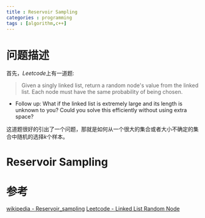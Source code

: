 ```yaml
---
title : Reservoir Sampling
categories : programming
tags : [algorithm,c++]
---
```


# 问题描述

首先，*Leetcode*上有一道题:

> Given a singly linked list, return a random node's value from the linked list. Each node must have the same probability of being chosen. 
  * Follow up:
    What if the linked list is extremely large and its length is unknown to you? Could you solve this efficiently without using extra space?

这道题很好的引出了一个问题，那就是如何从一个很大的集合或者大小不确定的集合中随机的选择*k*个样本。

# Reservoir Sampling



# 参考

[wikipedia - Reservoir_sampling](https://en.wikipedia.org/wiki/Reservoir_sampling)
[Leetcode - Linked List Random Node](https://leetcode.com/problems/linked-list-random-node/)
